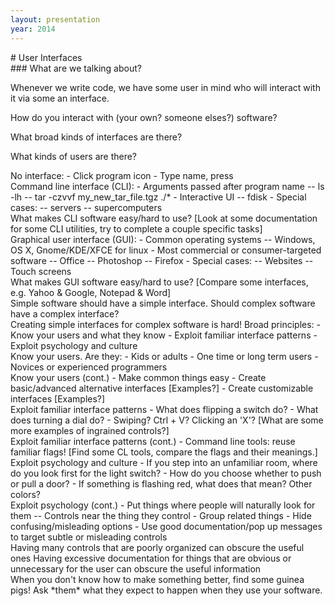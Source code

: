 ```yaml
---
layout: presentation
year: 2014
---
```

<section markdown="block">
# User Interfaces
</section>

<section markdown="block">
### What are we talking about?

Whenever we write code, we have some user in mind who will interact with it via some an interface.

How do you interact with (your own? someone elses?) software?
</section>

<section markdown="block">
What broad kinds of interfaces are there?

What kinds of users are there?
</section>

<section markdown="block">
No interface:
- Click program icon
- Type name, press <enter>
</section>

<section markdown="block">
Command line interface (CLI):
- Arguments passed after program name
-- ls -lh
-- tar -czvvf my_new_tar_file.tgz ./*
- Interactive UI
-- fdisk
- Special cases:
-- servers
-- supercomputers
</section>

<section markdown="block">
What makes CLI software easy/hard to use?
[Look at some documentation for some CLI utilities, try to complete a couple specific tasks]
</section>

<section markdown="block">
Graphical user interface (GUI):
- Common operating systems
-- Windows, OS X, Gnome/KDE/XFCE for linux
- Most commercial or consumer-targeted software
-- Office
-- Photoshop
-- Firefox
- Special cases:
-- Websites
-- Touch screens
</section>

<section markdown="block">
What makes GUI software easy/hard to use?
[Compare some interfaces, e.g. Yahoo & Google, Notepad & Word]
</section>

<section markdown="block">
Simple software should have a simple interface.
Should complex software have a complex interface?
</section>

<section markdown="block">
Creating simple interfaces for complex software is hard!
Broad principles:
- Know your users and what they know
- Exploit familiar interface patterns
- Exploit psychology and culture
</section>

<section markdown="block">
Know your users.  Are they:
- Kids or adults
- One time or long term users
- Novices or experienced programmers
</section>

<section markdown="block">
Know your users (cont.)
- Make common things easy
- Create basic/advanced alternative interfaces [Examples?]
- Create customizable interfaces [Examples?]
</section>

<section markdown="block">
Exploit familiar interface patterns
- What does flipping a switch do?
- What does turning a dial do?
- Swiping? Ctrl + V? Clicking an 'X'?
[What are some more examples of ingrained controls?]
</section>

<section markdown="block">
Exploit familiar interface patterns (cont.)
- Command line tools: reuse familiar flags!
[Find some CL tools, compare the flags and their meanings.]
</section>

<section markdown="block">
Exploit psychology and culture
- If you step into an unfamiliar room, where do you look first for the light switch?
- How do you choose whether to push or pull a door?
- If something is flashing red, what does that mean? Other colors?
</section>

<section markdown="block">
Exploit psychology (cont.)
- Put things where people will naturally look for them
-- Controls near the thing they control
- Group related things
- Hide confusing/misleading options
- Use good documentation/pop up messages to target subtle or misleading controls
</section>

<section markdown="block">
Having many controls that are poorly organized can obscure the useful ones
Having excessive documentation for things that are obvious or unnecessary for the user can obscure the useful information
</section>

<section markdown="block">
When you don't know how to make something better, find some guinea pigs!
Ask *them* what they expect to happen when they use your software.
</section>
